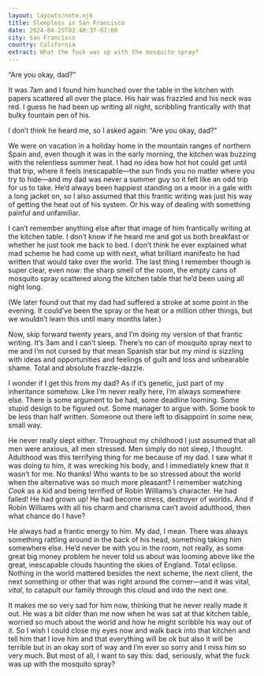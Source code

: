 ```yaml
---
layout: layouts/note.njk
title: Sleepless in San Francisco
date: 2024-04-25T02:40:37-07:00
city: San Francisco
country: California
extract: What the fuck was up with the mosquito spray?
---
```


“Are you okay, dad?”

It was 7am and I found him hunched over the table in the kitchen with papers scattered all over the place. His hair was frazzled and his neck was red. I guess he had been up writing all night, scribbling frantically with that bulky fountain pen of his.

I don’t think he heard me, so I asked again: “Are you okay, dad?”

We were on vacation in a holiday home in the mountain ranges of northern Spain and, even though it was in the early morning, the kitchen was buzzing with the relentless summer heat. I had no idea how hot hot could get until that trip, where it feels inescapable—the sun finds you no matter where you try to hide—and my dad was never a summer guy so it felt like an odd trip for us to take. He’d always been happiest standing on a moor in a gale with a long jacket on, so I also assumed that this frantic writing was just his way of getting the heat out of his system. Or his way of dealing with something painful and unfamiliar.

I can’t remember anything else after that image of him frantically writing at the kitchen table. I don’t know if he heard me and got us both breakfast or whether he just took me back to bed. I don’t think he ever explained what mad scheme he had come up with next, what brilliant manifesto he had written that would take over the world. The last thing I remember though is super clear, even now: the sharp smell of the room, the empty cans of mosquito spray scattered along the kitchen table that he’d been using all night long.

(We later found out that my dad had suffered a stroke at some point in the evening. It could’ve been the spray or the heat or a million other things, but we wouldn’t learn this until many months later.)

Now, skip forward twenty years, and I’m doing my version of that frantic writing. It’s 3am and I can’t sleep. There’s no can of mosquito spray next to me and I’m not cursed by that mean Spanish star but my mind is sizzling with ideas and opportunities and feelings of guilt and loss and unbearable shame. Total and absolute frazzle-dazzle.

I wonder if I get this from my dad? As if it’s genetic, just part of my inheritance somehow. Like I’m never really here, I’m always somewhere else. There is some argument to be had, some deadline looming. Some stupid design to be figured out. Some manager to argue with. Some book to be less than half written. Someone out there left to disappoint in some new, small way.

He never really slept either. Throughout my childhood I just assumed that all men were anxious, all men stressed. Men simply do not sleep, I thought. Adulthood was this terrifying thing for me because of my dad. I saw what it was doing to him, it was wrecking his body, and I immediately knew that it wasn’t for me. No thanks! Who wants to be so stressed about the world when the alternative was so much more pleasant? I remember watching _Cook_ as a kid and being terrified of Robin Williams’s character. He had failed! He had grown up! He had become stress, destroyer of worlds. And if Robin Williams with all his charm and charisma can’t avoid adulthood, then what chance do I have?

He always had a frantic energy to him. My dad, I mean. There was always something rattling around in the back of his head, something taking him somewhere else. He’d never be with you in the room, not really, as some great big money problem he never told us about was looming above like the great, inescapable clouds haunting the skies of England. Total eclipse. Nothing in the world mattered besides the next scheme, the next client, the next something or other that was right around the corner—and it was vital, _vital_, to catapult our family through this cloud and into the next one.

It makes me so very sad for him now, thinking that he never really made it out. He was a bit older than me now when he was sat at that kitchen table, worried so much about the world and how he might scribble his way out of it. So I wish I could close my eyes now and walk back into that kitchen and tell him that I love him and that everything will be ok but also it will be terrible but in an okay sort of way and I’m ever so sorry and I miss him so very much. But most of all, I want to say this: dad, seriously, what the fuck was up with the mosquito spray?
